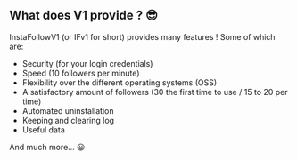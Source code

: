 ## What does V1 provide ? 😎

InstaFollowV1 (or IFv1 for short) provides many features ! Some of which are:
- Security (for your login credentials)
- Speed (10 followers per minute)
- Flexibility over the different operating systems (OSS)
- A satisfactory amount of followers (30 the first time to use / 15 to 20 per time)
- Automated uninstallation
- Keeping and clearing log
- Useful data


And much more... 😀
